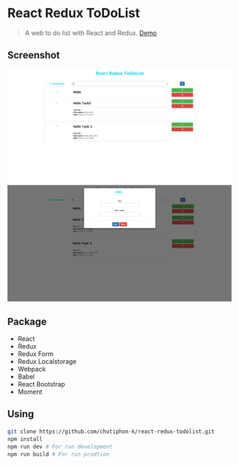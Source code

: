 # React Redux ToDoList 
> A web to do list with React and Redux. [Demo](https://chutiphon-k.github.io/)

## Screenshot
<p align="center">
	<img src="https://github.com/chutiphon-k/react-redux-todolist/blob/master/screenshots/screenshot-home-v1.png">
	<img src="https://github.com/chutiphon-k/react-redux-todolist/blob/master/screenshots/screenshot-add-v1.png">
</p>

## Package
- React
- Redux
- Redux Form
- Redux Localstorage
- Webpack
- Babel
- React Bootstrap
- Moment

## Using
```bash
git clone https://github.com/chutiphon-k/react-redux-todolist.git
npm install
npm run dev # For run development
npm run build # For run prodtion
```